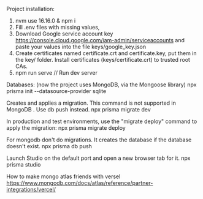 Project installation:
1. nvm use 16.16.0 & npm i
2. Fill .env files with missing values, 
3. Download Google service account key https://console.cloud.google.com/iam-admin/serviceaccounts
     and paste your values into the file keys/google_key.json
4. Create certificates named certificate.crt and certificate.key, put them in the key/ folder.
     Install certificates (keys/certificate.crt) to trusted root CAs.
5. npm run serve  // Run dev server



Databases: (now the project uses MongoDB, via the Mongoose library)
npx prisma init --datasource-provider sqlite

Creates and applies a migration. This command is not supported in MongoDB . Use db push instead.
npx prisma migrate dev

In production and test environments, use the "migrate deploy" command to apply the migration:
npx prisma migrate deploy

For mongodb don't do migrations. It creates the database if the database doesn't exist.
npx prisma db push

Launch Studio on the default port and open a new browser tab for it.
npx prisma studio

How to make mongo atlas friends with versel https://www.mongodb.com/docs/atlas/reference/partner-integrations/vercel/
